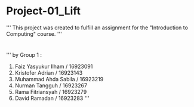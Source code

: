 # Project-01_Lift 
''' This project was created to fulfill an assignment for the "Introduction to Computing" course. '''
#
#
#
''' 
by Group 1 : 
1. Faiz Yasyukur Ilham / 16923091
2. Kristofer Adrian / 16923143
3. Muhammad Ahda Sabila / 16923219
4. Nurman Tangguh / 16923267
5. Rama Fitriansyah / 16923279
6. David Ramadan / 16923283
'''
